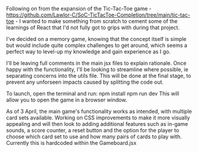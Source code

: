 Following on from the expansion of the Tic-Tac-Toe game -https://github.com/Lawlor-C/SoC-TicTacToe-Completion/tree/main/tic-tac-toe - I wanted to make something from scratch to cement some of the learnings of React that I'd not fully got to grips with during that project.

I've decided on a memory game, knowing that the concept itself is simple but would include quite complex challenges to get around, which seems a perfect way to level-up my knowledge and gain experience as I go.

I'll be leaving full comments in the main jsx files to explain rationale. Once happy with the functionality, I'll be looking to streamline where possible, ie separating concerns into the utils file. This will be done at the final stage, to prevent any unforseen impacts caused by splitting the code out.

To launch, open the terminal and run: 
npm install
npm run dev
This will allow you to open the game in a browser window.



As of 3 April, the main game's functionality works as intended, with multiple card sets available. Working on CSS improvements to make it more visually appealing and will then look to adding additional features such as in-game sounds, a score counter, a reset button and the option for the player to choose which card set to use and how many pairs of cards to play with. Currently this is hardcoded within the Gameboard.jsx